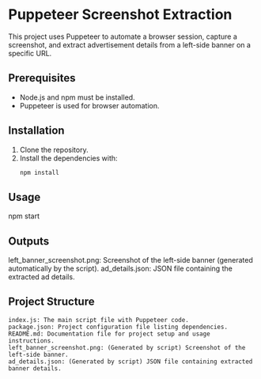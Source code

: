 # Puppeteer Screenshot Extraction

This project uses Puppeteer to automate a browser session, capture a screenshot, and extract advertisement details from a left-side banner on a specific URL.

## Prerequisites
- Node.js and npm must be installed.
- Puppeteer is used for browser automation.

## Installation
1. Clone the repository.
2. Install the dependencies with:
   ```bash
   npm install
## Usage
npm start
## Outputs 
left_banner_screenshot.png: Screenshot of the left-side banner (generated automatically by the script).
ad_details.json: JSON file containing the extracted ad details.
## Project Structure

    index.js: The main script file with Puppeteer code.
    package.json: Project configuration file listing dependencies.
    README.md: Documentation file for project setup and usage instructions.
    left_banner_screenshot.png: (Generated by script) Screenshot of the left-side banner.
    ad_details.json: (Generated by script) JSON file containing extracted banner details.
